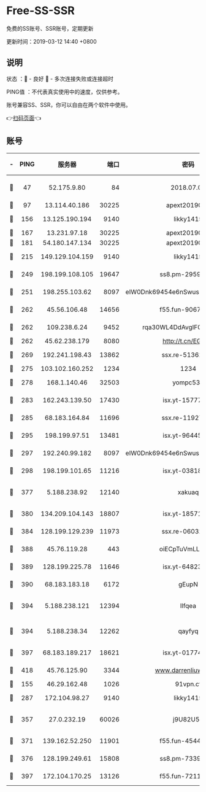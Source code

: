 # Free-SS-SSR

免费的SS账号、SSR账号，定期更新

更新时间：2019-03-12 14:40 +0800

## 说明

状态     ：🙂 - 良好 🙁 - 多次连接失败或连接超时

PING值   ：不代表真实使用中的速度，仅供参考。

账号兼容SS、SSR，你可以自由在两个软件中使用。

👉[扫码页面](https://liesauer.github.io/Free-SS-SSR/)👈

## 账号

|-|PING|服务器|端口|密码|加密方式|区域|
|:----:|:----:|:-----:|-----:|:----:|:----:|:----:|
|🙂|47|52.175.9.80|84|2018.07.07|chacha20-ietf-poly1305|HK|
|🙂|97|13.114.40.186|30225|apext2019006|chacha20|JP|
|🙂|156|13.125.190.194|9140|likky1415|aes-256-cfb|KR|
|🙂|167|13.231.97.18|30225|apext2019006|chacha20|JP|
|🙂|181|54.180.147.134|30225|apext2019006|chacha20|KR|
|🙂|215|149.129.104.159|9140|likky1415|aes-256-cfb|HK|
|🙂|249|198.199.108.105|19647|ss8.pm-29593993|aes-256-cfb|US|
|🙂|251|198.255.103.62|8097|eIW0Dnk69454e6nSwuspv9DmS201tQ0D|aes-256-cfb|US|
|🙂|262|45.56.106.48|14656|f55.fun-90673121|aes-256-cfb|US|
|🙂|262|109.238.6.24|9452|rqa30WL4DdAvgIFG6Fs3znzTa|aes-256-cfb|FR|
|🙂|262|45.62.238.179|8080|http://t.cn/EGJIyrl|rc4-md5|CA|
|🙂|269|192.241.198.43|13862|ssx.re-51362067|aes-256-cfb|US|
|🙂|275|103.102.160.252|1234|1234|rc4-md5|JP|
|🙂|278|168.1.140.46|32503|yompc535|aes-256-cfb|AU|
|🙂|283|162.243.139.50|17430|isx.yt-15777676|aes-256-cfb|US|
|🙂|285|68.183.164.84|11696|ssx.re-11927481|aes-256-cfb|US|
|🙂|295|198.199.97.51|13481|isx.yt-96445521|aes-256-cfb|US|
|🙂|297|192.240.99.182|8097|eIW0Dnk69454e6nSwuspv9DmS201tQ0D|aes-256-cfb|US|
|🙂|298|198.199.101.65|11216|isx.yt-03818294|aes-256-cfb|US|
|🙂|377|5.188.238.92|12140|xakuaq|chacha20-ietf-poly1305|BR|
|🙂|380|134.209.104.143|18807|isx.yt-18571231|aes-256-cfb|SG|
|🙂|384|128.199.129.239|11973|ssx.re-06032679|aes-256-cfb|SG|
|🙂|388|45.76.119.28|443|oiECpTuVmLLxk4Ts|aes-256-cfb|AU|
|🙂|389|128.199.225.78|11646|isx.yt-64823224|aes-256-cfb|SG|
|🙂|390|68.183.183.18|6172|gEupN|aes-256-cfb|SG|
|🙂|394|5.188.238.121|12394|llfqea|chacha20-ietf-poly1305|BR|
|🙂|394|5.188.238.34|12262|qayfyq|chacha20-ietf-poly1305|BR|
|🙂|397|68.183.189.217|18621|isx.yt-01774283|aes-256-cfb|SG|
|🙂|418|45.76.125.90|3344|www.darrenliuwei.com|aes-256-cfb|AU|
|🙂|155|46.29.162.48|1026|91vpn.cf|rc4-md5|RU|
|🙂|287|172.104.98.27|9140|likky1415|aes-256-cfb|JP|
|🙂|357|27.0.232.19|60026|j9U82U53|xchacha20-ietf-poly1305|HK|
|🙂|371|139.162.52.250|11901|f55.fun-45440125|aes-256-cfb|SG|
|🙂|376|128.199.249.61|15808|ss8.pm-73399565|aes-256-cfb|SG|
|🙂|397|172.104.170.25|13126|f55.fun-72116969|aes-256-cfb|SG|
